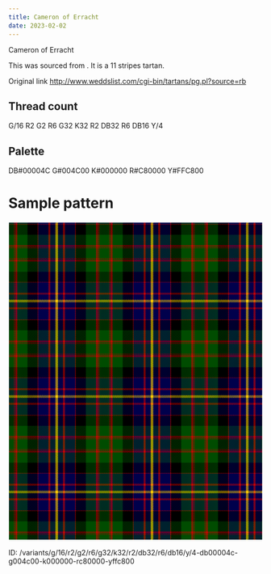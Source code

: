 ```yaml
---
title: Cameron of Erracht
date: 2023-02-02
---
```

Cameron of Erracht

This was sourced from <no value>.  It is a 11 stripes tartan.

Original link http://www.weddslist.com/cgi-bin/tartans/pg.pl?source=rb

## Thread count
G/16 R2 G2 R6 G32 K32 R2 DB32 R6 DB16 Y/4

## Palette
DB#00004C G#004C00 K#000000 R#C80000 Y#FFC800

# Sample pattern

![Tartan detail](tartan.png "G/16 R2 G2 R6 G32 K32 R2 DB32 R6 DB16 Y/4 tartan")

ID: /variants/g/16/r2/g2/r6/g32/k32/r2/db32/r6/db16/y/4-db00004c-g004c00-k000000-rc80000-yffc800
